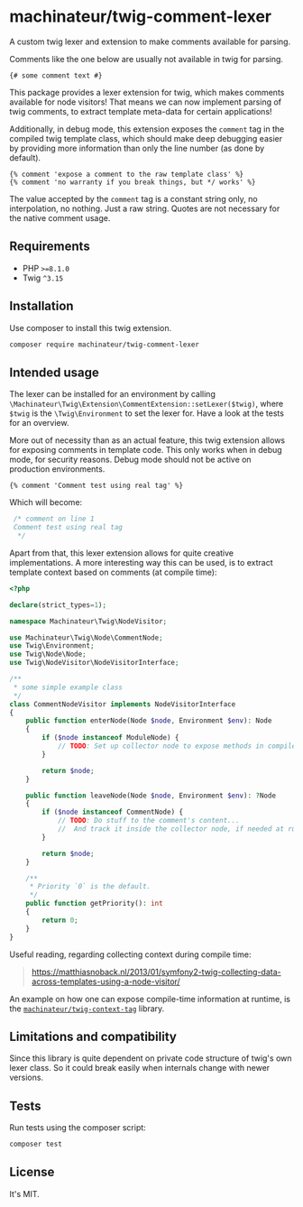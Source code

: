 # machinateur/twig-comment-lexer

A custom twig lexer and extension to make comments available for parsing.

Comments like the one below are usually not available in twig for parsing.

```
{# some comment text #}
```

This package provides a lexer extension for twig, which makes comments available for node visitors!
 That means we can now implement parsing of twig comments, to extract template meta-data for certain applications!

Additionally, in debug mode, this extension exposes the `comment` tag in the compiled twig template class,
 which should make deep debugging easier by providing more information than only the line number (as done by default).

```
{% comment 'expose a comment to the raw template class' %}
{% comment 'no warranty if you break things, but */ works' %}
```

The value accepted by the `comment` tag is a constant string only, no interpolation, no nothing. Just a raw string.
 Quotes are not necessary for the native comment usage.

## Requirements

- PHP  `>=8.1.0`
- Twig `^3.15`

## Installation

Use composer to install this twig extension.

```bash
composer require machinateur/twig-comment-lexer
```

## Intended usage

The lexer can be installed for an environment by calling `\Machinateur\Twig\Extension\CommentExtension::setLexer($twig)`,
 where `$twig` is the `\Twig\Environment` to set the lexer for. Have a look at the tests for an overview.

More out of necessity than as an actual feature, this twig extension allows for exposing comments in template code.
 This only works when in debug mode, for security reasons. Debug mode should not be active on production environments.

```twig
{% comment 'Comment test using real tag' %}
```

Which will become:

```php
 /* comment on line 1
 Comment test using real tag
  */
```

Apart from that, this lexer extension allows for quite creative implementations.
 A more interesting way this can be used, is to extract template context based on comments (at compile time):

```php
<?php

declare(strict_types=1);

namespace Machinateur\Twig\NodeVisitor;

use Machinateur\Twig\Node\CommentNode;
use Twig\Environment;
use Twig\Node\Node;
use Twig\NodeVisitor\NodeVisitorInterface;

/**
 * some simple example class
 */
class CommentNodeVisitor implements NodeVisitorInterface
{
    public function enterNode(Node $node, Environment $env): Node
    {
        if ($node instanceof ModuleNode) {
            // TODO: Set up collector node to expose methods in compiled source, if needed at runtime.
        }

        return $node;
    }

    public function leaveNode(Node $node, Environment $env): ?Node
    {
        if ($node instanceof CommentNode) {
            // TODO: Do stuff to the comment's content...
            //  And track it inside the collector node, if needed at runtime.
        }

        return $node;
    }

    /**
     * Priority `0` is the default.
     */
    public function getPriority(): int
    {
        return 0;
    }
}
```

Useful reading, regarding collecting context during compile time:

> https://matthiasnoback.nl/2013/01/symfony2-twig-collecting-data-across-templates-using-a-node-visitor/

An example on how one can expose compile-time information at runtime,
 is the [`machinateur/twig-context-tag`](https://github.com/machinateur/twig-context-tag) library.

## Limitations and compatibility

Since this library is quite dependent on private code structure of twig's own lexer class.
 So it could break easily when internals change with newer versions.

## Tests

Run tests using the composer script:

```bash
composer test
```

## License

It's MIT.
